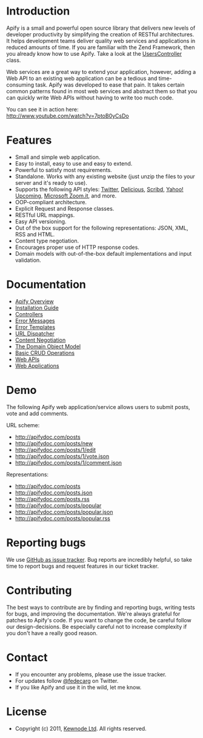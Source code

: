 # Introduction

Apify is a small and powerful open source library that delivers new levels of developer 
productivity by simplifying the creation of RESTful architectures. It helps development 
teams deliver quality web services and applications in reduced amounts of time. If you are 
familiar with the Zend Framework, then you already know how to use Apify. Take a look at 
the [UsersController][9] class.

Web services are a great way to extend your application, however, adding a Web API 
to an existing web application can be a tedious and time-consuming task. Apify was 
developed to ease that pain. It takes certain common patterns found in most web services 
and abstract them so that you can quickly write Web APIs without having to write too much 
code.

You can see it in action here:   
http://www.youtube.com/watch?v=7ptoB0yCsDo

# Features

- Small and simple web application.
- Easy to install, easy to use and easy to extend.
- Powerful to satisfy most requirements.
- Standalone. Works with any existing website (just unzip the files to your server and it's ready to use).
- Supports the following API styles: [Twitter][1], [Delicious][2], [Scribd][3], [Yahoo! Upcoming][4], [Microsoft Zoom.it][5], and more.
- OOP-compliant architecture.
- Explicit Request and Response classes.
- RESTful URL mappings.
- Easy API versioning.
- Out of the box support for the following representations: JSON, XML, RSS and HTML.
- Content type negotiation.
- Encourages proper use of HTTP response codes.
- Domain models with out-of-the-box default implementations and input validation.

# Documentation

- [Apify Overview](http://apifydoc.com/posts/3/apify-overview)
- [Installation Guide](http://apifydoc.com/posts/7/installation-guide)
- [Controllers](http://apifydoc.com/posts/17/action-controllers)
- [Error Messages](http://apifydoc.com/posts/23/error-messages)
- [Error Templates](http://apifydoc.com/posts/24/error-templates)
- [URL Dispatcher](http://apifydoc.com/posts/18/url-dispatcher)
- [Content Negotiation](http://apifydoc.com/posts/22/content-negotiation)
- [The Domain Object Model](http://apifydoc.com/posts/27/the-domain-object-model)
- [Basic CRUD Operations](http://apifydoc.com/posts/29/basic-crud-operations)
- [Web APIs](http://apifydoc.com/posts/21/building-a-web-service-api)
- [Web Applications](http://apifydoc.com/posts/20/building-a-web-application)

# Demo

The following Apify web application/service allows users to submit posts, vote and add comments.

URL scheme:

- http://apifydoc.com/posts
- http://apifydoc.com/posts/new
- http://apifydoc.com/posts/1/edit
- http://apifydoc.com/posts/1/vote.json
- http://apifydoc.com/posts/1/comment.json

Representations:

- http://apifydoc.com/posts
- http://apifydoc.com/posts.json
- http://apifydoc.com/posts.rss
- http://apifydoc.com/posts/popular
- http://apifydoc.com/posts/popular.json
- http://apifydoc.com/posts/popular.rss

# Reporting bugs

We use [GitHub as issue tracker][6]. Bug reports are incredibly helpful, so take time to report bugs and request features in our ticket tracker.

# Contributing

The best ways to contribute are by finding and reporting bugs, writing tests for bugs, and improving the documentation. We're always grateful for patches to Apify's code. If you want to change the code, be careful follow our design-decisions. Be especially careful not to increase complexity if you don't have a really good reason.

# Contact

- If you encounter any problems, please use the issue tracker.
- For updates follow [@fedecarg][7] on Twitter.
- If you like Apify and use it in the wild, let me know.

# License

- Copyright (c) 2011, [Kewnode Ltd][8]. All rights reserved.

[1]: https://dev.twitter.com/docs/api
[2]: http://www.delicious.com/help/api
[3]: http://www.scribd.com/developers
[4]: http://upcoming.yahoo.com/services/api/
[5]: http://zoom.it/pages/api/
[6]: https://github.com/apify/apify-library/issues
[7]: https://twitter.com/fedecarg
[8]: http://www.kewnode.com/
[9]: https://github.com/apify/apify-library/blob/master/app/controllers/UsersController.php
